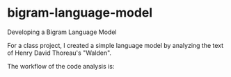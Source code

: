 # bigram-language-model

Developing a Bigram Language Model 

For a class project, I created a simple language model by analyzing the text of Henry David Thoreau's "Walden". 

The workflow of the code analysis is:
